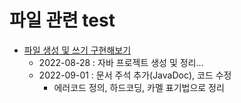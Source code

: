 # 파일 관련 test
- [파일 생성 및 쓰기 구현해보기](https://velog.io/@heyjeong-go/Java-%EB%82%B4-%EB%A7%98%EB%8C%80%EB%A1%9C-%EA%B3%BC%EC%A0%9C-1%ED%83%84)
  + 2022-08-28 : 자바 프로젝트 생성 및 정리...
  + 2022-09-01 : 문서 주석 추가(JavaDoc), 코드 수정
    * 에러코드 정의, 하드코딩, 카멜 표기법으로 정리
